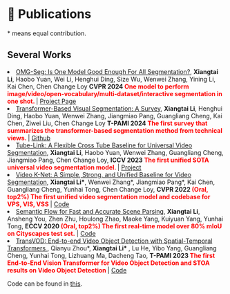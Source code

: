 # 📝 Publications  

\* means equal contribution.


## Several Works


<li><a href="https://arxiv.org/abs/2401.10229">OMG-Seg: Is One Model Good Enough For All Segmentation?</a>,  
     <strong>Xiangtai Li</strong>, Haobo Yuan, Wei Li, Henghui Ding, Size Wu, Wenwei Zhang, Yining Li, Kai Chen, Chen Change Loy
      <strong>CVPR 2024 <span style="color:red"> One model to perform image/video/open-vocabulary/multi-dataset/interactive segmentation in one shot. </span> </strong> | <a href=" https://lxtgh.github.io/project/omg_seg/">Project Page</a> </li>

<li><a href="https://arxiv.org/abs/2401.10229">Transformer-Based Visual Segmentation: A Survey</a>,  
     <strong>Xiangtai Li</strong>, Henghui Ding, Haobo Yuan, Wenwei Zhang, Jiangmiao Pang, Guangliang Cheng, Kai Chen, Ziwei Liu, Chen Change Loy
      <strong>T-PAMI 2024 <span style="color:red"> The first survey that summarizes the transformer-based segmentation method from technical views. </span> </strong> | <a href="https://github.com/lxtGH/Awesome-Segmentation-With-Transformer">Github</a> </li>

<li><a href="https://arxiv.org/abs/2303.12782">Tube-Link: A Flexible Cross Tube Baseline for Universal Video Segmentation</a>,  
      <strong>Xiangtai Li</strong>, Haobo Yuan, Wenwei Zhang, Guangliang Cheng, Jiangmiao Pang, Chen Change Loy,
      <strong>ICCV 2023 <span style="color:red"> The first unified SOTA universal video segmentation model. </span> </strong> | <a href="https://github.com/lxtGH/Tube-Link">Project</a> </li>

<li><a href="https://arxiv.org/abs/2204.04656">Video K-Net: A Simple, Strong, and Unified Baseline for Video Segmentation</a>,  
      <strong>Xiangtai Li*</strong>, Wenwei Zhang*, Jiangmiao Pang*, Kai Chen, Guangliang Cheng, Yunhai Tong, Chen Change Loy,
      <strong>CVPR 2022 <span style="color:red">(Oral, top2%) The first unified video segmentation model and codebase for VPS, VIS, VSS</span> </strong> | <a href="https://github.com/lxtGH/Video-K-Net">Code</a> </li>

<li><a href="https://arxiv.org/abs/2002.10120">Semantic Flow for Fast and Accurate Scene Parsing</a>,  
      <strong>Xiangtai Li</strong>, Ansheng You, Zhen Zhu, Houlong Zhao, Maoke Yang, Kuiyuan Yang, Yunhai Tong,
      <strong>ECCV 2020 <span style="color:red">(Oral, top2%) The first real-time model over 80% mIoU on Cityscapes test set.</span></strong> | <a href="https://github.com/lxtGH/SFSegNets">Code</a> </li>

<li><a href="https://arxiv.org/abs/2201.05047"> TransVOD: End-to-end Video Object Detection with Spatial-Temporal Transformers </a>,  
    Qianyu Zhou*,  <strong> Xiangtai Li* </strong>, Lu He, Yibo Yang, Guangliang Cheng, Yunhai Tong, Lizhuang Ma, Dacheng Tao,
      <strong>T-PAMI 2023 <span style="color:red"> The first End-to-End Vision Transformer for Video Object Detection and STOA results on Video Object Detection </span> </strong> | <a href="https://github.com/SJTU-LuHe/TransVOD">Code</a> </li>

Code can be found in [this](https://github.com/lxtGH).

[//]: # ()
[//]: # (Full publication can be found in [Google Scholar]&#40;https://scholar.google.com/citations?user=FL3ReD0AAAAJ&hl=zh-CN&#41;x/)